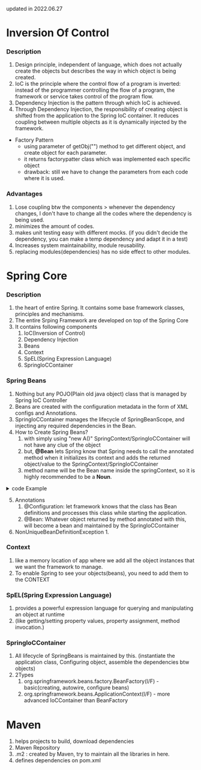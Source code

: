 updated in 2022.06.27

# Inversion Of Control
### Description
1. Design principle, independent of language, which does not actually create the objects 
   but describes the way in which object is being created.
2. IoC is the principle where the control flow of a program is inverted: instead of the programmer controlling the flow of a program,
   the framework or service takes control of the program flow.
3. Dependency Injection is the pattern through which IoC is achieved.
4. Through Dependency Injection, the responsibility of creating object is shifted from the application to the Spring IoC container.
   It reduces coupling between multiple objects as it is dynamically injected by the framework.
* Factory Pattern 
  - using parameter of getObj("") method to get different object, and create object for each parameter.
  - it returns factorypatter class which was implemented each specific object
  - drawback: still we have to change the parameters from each code where it is used.
  
### Advantages
1. Lose coupling btw the components > whenever the dependency changes, I don't have to change all the codes where
   the dependency is being used.
2. minimizes the amount of codes.
3. makes unit testing easy with different mocks. (if you didn't decide the dependency, you can make a temp dependency and adapt it in a test)
4. Increases system maintainability, module reusability.
5. replacing modules(dependencies) has no side effect to other modules.

# Spring Core
### Description
1. the heart of entire Spring. It contains some base framework classes, principles and mechanisms.
2. The entire Srping Framework are developed on top of the Spring Core
3. It contains following components
   1. IoC(Inversion of Control)
   2. Dependency Injection
   3. Beans
   4. Context
   5. SpEL(Spring Expression Language)
   6. SpringIoCContainer
### Spring Beans
   1. Nothing but any POJO(Plain old java object) class that is managed by Spring IoC Controller
   2. Beans are created with the configuration metadata in the form of XML configs and Annotations.
   3. SpringIoCContainer manages the lifecycle of SpringBeanScope, and injecting any required dependencies in the Bean.
   4. How to Create Spring Beans?
       1. with simply using "new A()" SpringContext/SpringIoCContainer will not have any clue of the object
       2. but, **@Bean** lets Spring know that Spring needs to call the annotated method when it initializes its context
          and adds the returned object/value to the SpringContext/SpringIoCContainer
       3. method name will be the Bean name inside the springContext, so it is highly recommended to be a **Noun**.
<details><summary>code Example</summary>

```java
      @Bean
      Vehicle vehicle(){
           var veh = new Vehicle();
           veh.setName("Soo's SuperCar");
           return veh;
      }
      @Bean
      String hello(){
           return "hello";
      }
      @Bean
      int a(){
          return 12;
      }
      var context = new AnnotationConfigApplicationContext(ProjectConfig.class); //act as a IoCContainer

      Vehicle vehicle1 = context.getBean(Vehicle.class);
      String hello = context.getBean(String.class);
      Integer num = context.getBean(Integer.class);
      System.out.println(String.format("the result would be vehicle1.getName()[%s], hello[%s], num[%d]", vehicle1.getName(), hello, num));
       //the result would be vehicle1.getName()[sexyVEH], hello[hello], num[12]   
```
</details>

   5. Annotations
       1. @Configuration: let framework knows that the class has Bean definitions and processes this class while starting the application.
       2. @Bean: Whatever object returned by method annotated with this, will become a bean and maintained by the SpringIoCContainer
   6. NonUniqueBeanDefinitionException
      1. 

### Context
   1. like a memory location of app where we add all the object instances that we want the framework to manage.
   2. To enable Spring to see your objects(beans), you need to add them to the CONTEXT
### SpEL(Spring Expression Language)
   1. provides a powerful expression language for querying and manipulating an object at runtime
   2. (like getting/setting property values, property assignment, method invocation.)
### SpringIoCContainer
   1. All lifecycle of SpringBeans is maintained by this. (instantiate the application class, Configuring object, assemble the dependencies btw objects)
   2. 2Types
      1. org.springframework.beans.factory.BeanFactory(I/F) - basic(creating, autowire, configure beans)
      2. org.springframework.beans.ApplicationContext(I/F) - more advanced IoCContainer than BeanFactory

# Maven
1. helps projects to build, download dependencies
2. Maven Repository
3. .m2 : created by Maven, try to maintain all the libraries in here. 
4. defines dependencies on pom.xml